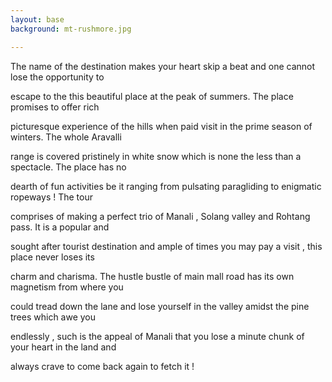 ```yaml
---
layout: base
background: mt-rushmore.jpg

---
```


The name of the destination makes your heart skip a beat and one cannot lose the opportunity to

escape to the this beautiful place at the peak of summers. The place promises to offer rich

picturesque experience of the hills when paid visit in the prime season of winters. The whole Aravalli

range is covered pristinely in white snow which is none the less than a spectacle. The place has no

dearth of fun activities be it ranging from pulsating paragliding to enigmatic ropeways ! The tour

comprises of making a perfect trio of Manali , Solang valley and Rohtang pass. It is a popular and

sought after tourist destination and ample of times you may pay a visit , this place never loses its

charm and charisma. The hustle bustle of main mall road has its own magnetism from where you

could tread down the lane and lose yourself in the valley amidst the pine trees which awe you

endlessly , such is the appeal of Manali that you lose a minute chunk of your heart in the land and

always crave to come back again to fetch it !